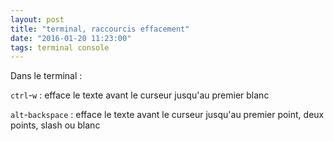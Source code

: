 ```yaml
---
layout: post
title: "terminal, raccourcis effacement"
date: "2016-01-20 11:23:00"
tags: terminal console
---
```

Dans le terminal :

`ctrl`-`w` : efface le texte avant le curseur jusqu'au premier blanc 

`alt`-`backspace` : efface le texte avant le curseur jusqu'au premier point, deux points, slash ou blanc

